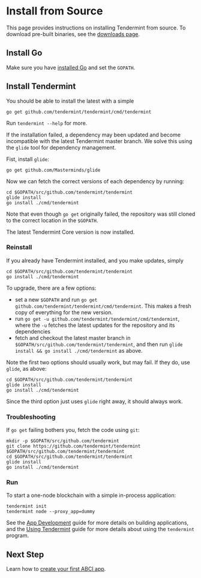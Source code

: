 # Install from Source

This page provides instructions on installing Tendermint from source.
To download pre-built binaries, see the [downloads page](/intro/getting-started/download-tendermint).

## Install Go

Make sure you have [installed Go](/docs/guides/install-go) and set the `GOPATH`.

## Install Tendermint

You should be able to install the latest with a simple 

```
go get github.com/tendermint/tendermint/cmd/tendermint
```

Run `tendermint --help` for more.

If the installation failed, a dependency may been updated and become incompatible with the latest Tendermint master branch.
We solve this using the `glide` tool for dependency management.

Fist, install `glide`:

```
go get github.com/Masterminds/glide
```

Now we can fetch the correct versions of each dependency by running:

```
cd $GOPATH/src/github.com/tendermint/tendermint
glide install
go install ./cmd/tendermint
```

Note that even though `go get` originally failed, 
the repository was still cloned to the correct location in the `$GOPATH`.

The latest Tendermint Core version is now installed. 

### Reinstall

If you already have Tendermint installed, and you make updates,
simply 

```
cd $GOPATH/src/github.com/tendermint/tendermint
go install ./cmd/tendermint
```

To upgrade, there are a few options:

- set a new `$GOPATH` and run `go get github.com/tendermint/tendermint/cmd/tendermint`. This makes a fresh copy of everything for the new version. 
- run `go get -u github.com/tendermint/tendermint/cmd/tendermint`, where the `-u` fetches the latest updates for the repository and its dependencies
- fetch and checkout the latest master branch in `$GOPATH/src/github.com/tendermint/tendermint`, and then run `glide install && go install ./cmd/tendermint` as above.

Note the first two options should usually work, but may fail.
If they do, use `glide`, as above: 

```
cd $GOPATH/src/github.com/tendermint/tendermint
glide install
go install ./cmd/tendermint
```

Since the third option just uses `glide` right away, it should always work.


### Troubleshooting

If `go get` failing bothers you, fetch the code using `git`:

```
mkdir -p $GOPATH/src/github.com/tendermint
git clone https://github.com/tendermint/tendermint $GOPATH/src/github.com/tendermint/tendermint
cd $GOPATH/src/github.com/tendermint/tendermint
glide install
go install ./cmd/tendermint
```

### Run

To start a one-node blockchain with a simple in-process application: 

```
tendermint init
tendermint node --proxy_app=dummy
```

See the 
[App Development](/docs/guides/app-development)
guide for more details on building applications,
and the 
[Using Tendermint](/docs/guides/using-tendermint) 
guide for more details about using the `tendermint` program.

## Next Step

Learn how to [create your first ABCI app](/intro/getting-started/first-abci-app).
